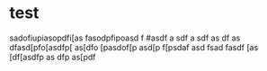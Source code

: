 # test

sadofiupiasopdfi[as
fasodpfipoasd
f
#asdf
a
sdf
a
sdf
as
df
as
dfasd[pfo[asdfp[ as[dfo [pasdof[p asd[p f[psdaf
 asd
  fsad
  fasdf
  [as
  [df[asdfp
  as
  dfp as[pdf
